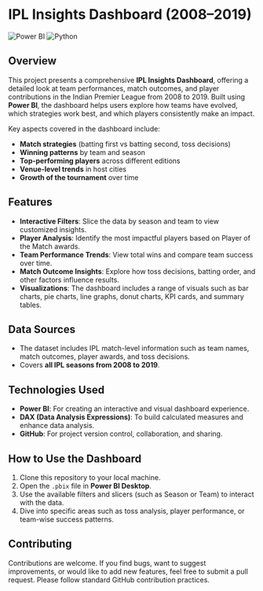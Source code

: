 # IPL Insights Dashboard (2008–2019)

![Power BI](https://img.shields.io/badge/Tool-Power%20BI-yellow) ![Python](https://img.shields.io/badge/Language-Python-blue)

## Overview

This project presents a comprehensive **IPL Insights Dashboard**, offering a detailed look at team performances, match outcomes, and player contributions in the Indian Premier League from 2008 to 2019. Built using **Power BI**, the dashboard helps users explore how teams have evolved, which strategies work best, and which players consistently make an impact.

Key aspects covered in the dashboard include:
- **Match strategies** (batting first vs batting second, toss decisions)
- **Winning patterns** by team and season
- **Top-performing players** across different editions
- **Venue-level trends** in host cities
- **Growth of the tournament** over time

## Features

- **Interactive Filters**: Slice the data by season and team to view customized insights.
- **Player Analysis**: Identify the most impactful players based on Player of the Match awards.
- **Team Performance Trends**: View total wins and compare team success over time.
- **Match Outcome Insights**: Explore how toss decisions, batting order, and other factors influence results.
- **Visualizations**: The dashboard includes a range of visuals such as bar charts, pie charts, line graphs, donut charts, KPI cards, and summary tables.

## Data Sources

- The dataset includes IPL match-level information such as team names, match outcomes, player awards, and toss decisions.
- Covers **all IPL seasons from 2008 to 2019**.

## Technologies Used

- **Power BI**: For creating an interactive and visual dashboard experience.
- **DAX (Data Analysis Expressions)**: To build calculated measures and enhance data analysis.
- **GitHub**: For project version control, collaboration, and sharing.

## How to Use the Dashboard

1. Clone this repository to your local machine.
2. Open the `.pbix` file in **Power BI Desktop**.
3. Use the available filters and slicers (such as Season or Team) to interact with the data.
4. Dive into specific areas such as toss analysis, player performance, or team-wise success patterns.

## Contributing

Contributions are welcome. If you find bugs, want to suggest improvements, or would like to add new features, feel free to submit a pull request. Please follow standard GitHub contribution practices.
